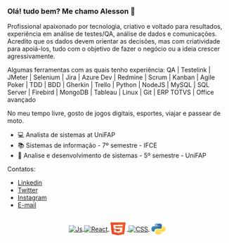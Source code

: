 
### Olá! tudo bem? Me chamo Alesson 👋

Profissional apaixonado por tecnologia, criativo e voltado para resultados, experiência em análise de testes/QA, análise de dados e comunicações. Acredito que os dados devem orientar as decisões, mas com criatividade para apoiá-los, tudo com o objetivo de fazer o negócio ou a ideia crescer agressivamente.

Algumas ferramentas com as quais tenho experiência:
QA | Testelink | JMeter | Selenium | Jira | Azure Dev | Redmine | Scrum | Kanban | Agile Poker | TDD | BDD | Gherkin | Trello | Python | NodeJS | MySQL | SQL Server | Firebird | MongoDB | Tableau | Linux | Git | ERP TOTVS | Office avançado 

No meu tempo livre, gosto de jogos digitais, esportes, viajar e passear de moto.

- 💻 Analista de sistemas at UniFAP
- 📚 Sistemas de informação - 7º semestre - IFCE
- 🔭 Analise e desenvolvimento de sistemas - 5º semestre - UniFAP

Contatos:

- [Linkedin](https://www.linkedin.com/in/alessonsousa/)
- [Twitter](https://twitter.com/alessonsousa00)
- [Instagram](https://www.instagram.com/alessonsousa20/)
- [E-mail](mailto:alessonsousaviana@gmail.com)

<div align="center">
  <a href="https://github.com/alessonsousa">
</div>
  <div align="center" style="display: inline_block"><br>
  <img align="center" alt="Js" height="30" width="40" src="https://www.svgrepo.com/show/303388/java-4-logo.svg">
  <img align="center" alt="React" height="30" width="40" src="https://cdn-icons-png.flaticon.com/512/2906/2906274.png">
  <img align="center" alt="HTML" height="30" width="40" src="https://raw.githubusercontent.com/devicons/devicon/master/icons/html5/html5-original.svg">
  <img align="center" alt="CSS" height="30" width="40" src="https://www.clipartmax.com/png/full/240-2409409_c-programming-icon-c-programming-language-icon.png">
  <img align="center" alt="Python" height="30" width="40" src="https://raw.githubusercontent.com/devicons/devicon/master/icons/python/python-original.svg">
</div>
 <br>
  
  <!--
<div align="center"> 
  <a href="https://www.instagram.com/alessonsousa20/" target="_blank"><img src="https://img.shields.io/badge/-Instagram-%23E4405F?style=for-the-badge&logo=instagram&logoColor=white" target="_blank"></a>
  <a href = "mailto:alessonsousaviana@gmail.com"><img src="https://img.shields.io/badge/-Gmail-%23333?style=for-the-badge&logo=gmail&logoColor=white" target="_blank"></a>
  <a href="https://www.linkedin.com/in/alessonsousa/" target="_blank"><img src="https://img.shields.io/badge/-LinkedIn-%230077B5?style=for-the-badge&logo=linkedin&logoColor=white" target="_blank"></a> 
  
 ![Snake animation](https://github.com/rafaballerini/rafaballerini/blob/output/github-contribution-grid-snake.svg)
  -->
</div>
